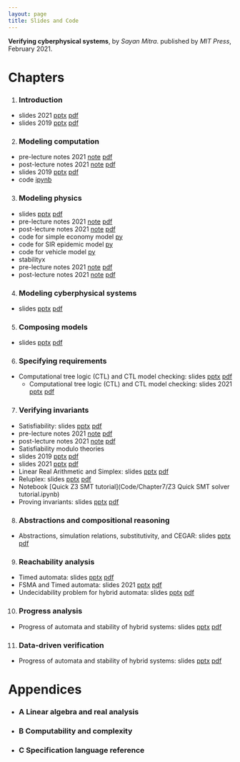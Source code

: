 ```yaml
---
layout: page
title: Slides and Code
---
```

**Verifying cyberphysical systems**, by _Sayan Mitra_. published by
_MIT Press_, February 2021. 

# Chapters

1. ### Introduction
  * slides 2021 [pptx](Slides/Introduction-cps21.pptx) [pdf](Slides/Introduction-cps21.pdf)
  * slides 2019 [pptx](Slides/Introduction-cps.pptx) [pdf](Slides/Introduction-cps.pdf)
2. ### Modeling computation
  * pre-lecture notes 2021 [note](Notes/ModelingComputationUnfilled.note) [pdf](Notes/ModelingComputationUnfilled.pdf) 
  * post-lecture notes 2021 [note](Notes/Modeling-comp-final.note) [pdf](Notes/Modeling-comp-final.pdf) 
  * slides 2019 [pptx](Slides/ModelingComputation.pptx) [pdf](Slides/ModelingComputation.pdf)
  * code [ipynb](https://gitlab.engr.illinois.edu/mitras/cps_bookcode/blob/master/Chapter%202/Notebook/Chapter2.ipynb)
3. ### Modeling physics
  * slides [pptx](Slides/ModelingPhysics.pptx) [pdf](Slides/ModelingPhysics.pdf)
  * pre-lecture notes 2021 [note](Notes/Pre-lecture-dynsys.note) [pdf](Notes/Pre-lecture-dynsys.pdf) 
  * post-lecture notes 2021 [note](Notes/Post-Dynamical-systems.note) [pdf](Notes/Post-Dynamical-systems.pdf) 
  * code for simple economy model  [py](https://github.com/sayanmitracode/cpsbooksite/blob/gh-pages/Code/Chapter3/econmodel.py)
  * code for SIR epidemic model [py](https://github.com/sayanmitracode/cpsbooksite/blob/gh-pages/Code/Chapter3/sir-basic.py)
  * code for vehicle model [py](https://github.com/sayanmitracode/cpsbooksite/blob/gh-pages/Code/Chapter3/rearwheel_hw.py)
  * stabilityx
  * pre-lecture notes 2021 [note](Notes/Pre-Lyapunov-stability.note) [pdf](Notes/Pre-Lyapunov-stability.pdf) 
  * post-lecture notes 2021 [note](Notes/Post-Lyapunov-stability.note) [pdf](Notes/Post-Lyapunov-stability.pdf) 
4. ### Modeling cyberphysical systems
  * slides [pptx](Slides/ModelingCyberphysicalSystems.pptx) [pdf](Slides/ModelingCyberphysicalSystems.pdf)
5. ### Composing models
  * slides [pptx](Slides/Composition.pptx) [pdf](Slides/Composition.pdf)
6. ### Specifying requirements
  * Computational tree logic (CTL) and CTL model checking: slides [pptx](Slides/CTLModelChecking.pptx) [pdf](Slides/CTLModelChecking.pdf)
    * Computational tree logic (CTL) and CTL model checking: slides 2021 [pptx](Slides/CTLModelChecking21.pptx) [pdf](Slides/CTLModelChecking21.pdf)
7. ### Verifying invariants
  * Satisfiability: slides [pptx](Slides/sat-smt.pptx) [pdf](Slides/sat-smt.pdf)
  * pre-lecture notes 2021 [note](Notes/Satisfiability-pre.note) [pdf](Notes/Satisfiability-pre.pdf) 
  * post-lecture notes 2021 [note](Notes/Satisfiability-post.note) [pdf](Notes/Satisfiability-post.pdf) 
  * Satisfiability modulo theories
  * slides 2019 [pptx](Slides/smt.pptx) [pdf](Slides/smt.pdf)
  * slides 2021 [pptx](Slides/smt21.pptx) [pdf](Slides/smt21.pdf)
  * Linear Real Arithmetic and Simplex: slides [pptx](Slides/simplex21.pptx) [pdf](Slides/simplex21.pdf)
  * Reluplex: slides [pptx](Slides/reluplex21.pptx) [pdf](Slides/reluplex21.pdf)
  * Notebook [Quick Z3 SMT tutorial](Code/Chapter7/Z3 Quick SMT solver tutorial.ipynb)
  * Proving invariants: slides [pptx](Slides/CPSInvariants.pptx) [pdf](Slides/CPSInvariants.pdf)
8. ### Abstractions and compositional reasoning
  * Abstractions, simulation relations, substitutivity, and CEGAR: slides [pptx](Slides/Abstractions.pptx) [pdf](Slides/Abstractions.pdf)
9. ### Reachability analysis 
  * Timed automata: slides [pptx](Slides/ReachabilityTimedAutomata.pptx) [pdf](Slides/ReachabilityTimedAutomata.pdf)
  * FSMA and Timed automata: slides 2021 [pptx](Slides/ReachabilityTimedAutomata21.pptx) [pdf](Slides/ReachabilityTimedAutomata21.pdf)
  * Undecidability problem for hybrid automata: slides [pptx](Slides/UndecidabilityRHA.pptx) [pdf](Slides/UndecidabilityRHA.pdf)
10. ### Progress analysis
  * Progress of automata and stability of hybrid systems: slides [pptx](Slides/ProgressVerification.pptx) [pdf](Slides/ProgressVerification.pdf)
11. ### Data-driven verification
  * Progress of automata and stability of hybrid systems: slides [pptx](Slides/Datadriven-verification.pptx) [pdf](Slides/Datadriven-verification.pdf)
# Appendices
  * ### A Linear algebra and real analysis
  * ### B Computability and complexity
  * ### C Specification language reference
